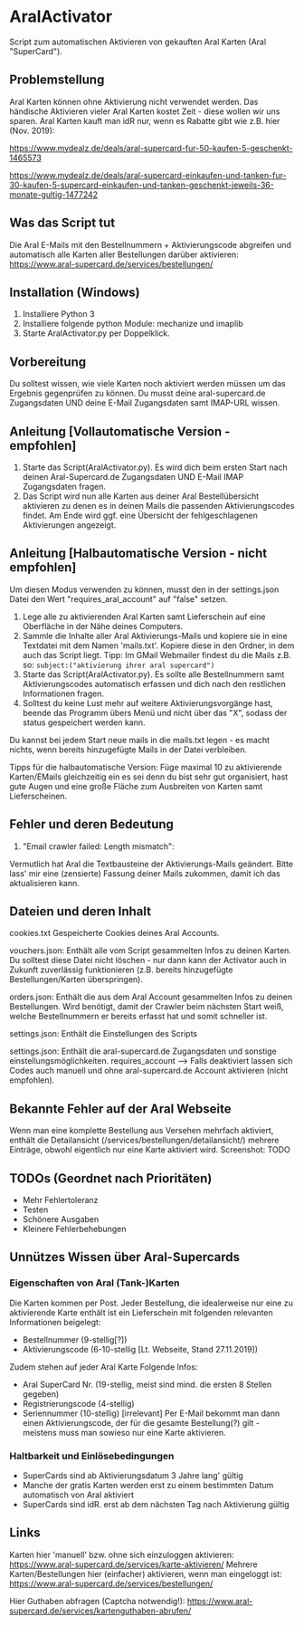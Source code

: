 # AralActivator
Script zum automatischen Aktivieren von gekauften Aral Karten (Aral "SuperCard").

## Problemstellung
Aral Karten können ohne Aktivierung nicht verwendet werden.
Das händische Aktivieren vieler Aral Karten kostet Zeit - diese wollen wir uns sparen.
Aral Karten kauft man idR nur, wenn es Rabatte gibt wie z.B. hier (Nov. 2019):

https://www.mydealz.de/deals/aral-supercard-fur-50-kaufen-5-geschenkt-1465573

https://www.mydealz.de/deals/aral-supercard-einkaufen-und-tanken-fur-30-kaufen-5-supercard-einkaufen-und-tanken-geschenkt-jeweils-36-monate-gultig-1477242

## Was das Script tut
Die Aral E-Mails mit den Bestellnummern + Aktivierungscode abgreifen und automatisch alle Karten aller Bestellungen darüber aktivieren:
https://www.aral-supercard.de/services/bestellungen/

## Installation (Windows)
1. Installiere Python 3
2. Installiere folgende python Module:
mechanize und imaplib
3. Starte AralActivator.py per Doppelklick.

## Vorbereitung
Du solltest wissen, wie viele Karten noch aktiviert werden müssen um das Ergebnis gegenprüfen zu können.
Du musst deine aral-supercard.de Zugangsdaten UND deine E-Mail Zugangsdaten samt IMAP-URL wissen.

## Anleitung [Vollautomatische Version - empfohlen]
1. Starte das Script(AralActivator.py). Es wird dich beim ersten Start nach deinen Aral-Supercard.de Zugangsdaten UND E-Mail IMAP Zugangsdaten fragen.
2. Das Script wird nun alle Karten aus deiner Aral Bestellübersicht aktivieren zu denen es in deinen Mails die passenden Aktivierungscodes findet.
Am Ende wird ggf. eine Übersicht der fehlgeschlagenen Aktivierungen angezeigt.

## Anleitung [Halbautomatische Version - nicht empfohlen]
Um diesen Modus verwenden zu können, musst den in der settings.json Datei den Wert "requires_aral_account" auf "false" setzen.
1. Lege alle zu aktivierenden Aral Karten samt Lieferschein auf eine Oberfläche in der Nähe deines Computers.
2. Sammle die Inhalte aller Aral Aktivierungs-Mails und kopiere sie in eine Textdatei mit dem Namen 'mails.txt'.
Kopiere diese in den Ordner, in dem auch das Script liegt.
Tipp: Im GMail Webmailer findest du die Mails z.B. so:
`subject:("aktivierung ihrer aral supercard")`
3. Starte das Script(AralActivator.py). Es sollte alle Bestellnummern samt Aktivierungscodes automatisch erfassen und dich nach den restlichen Informationen fragen.
4. Solltest du keine Lust mehr auf weitere Aktivierungsvorgänge hast, beende das Programm übers Menü und nicht über das "X", sodass der status gespeichert werden kann.

Du kannst bei jedem Start neue mails in die mails.txt legen - es macht nichts, wenn bereits hinzugefügte Mails in der Datei verbleiben.

Tipps für die halbautomatische Version:
Füge maximal 10 zu aktivierende Karten/EMails gleichzeitig ein es sei denn du bist sehr gut organisiert, hast gute Augen und eine große Fläche zum Ausbreiten von Karten samt Lieferscheinen.

## Fehler und deren Bedeutung
1. "Email crawler failed: Length mismatch":

Vermutlich hat Aral die Textbausteine der Aktivierungs-Mails geändert. Bitte lass' mir eine (zensierte) Fassung deiner Mails zukommen, damit ich das aktualisieren kann.

## Dateien und deren Inhalt
cookies.txt
Gespeicherte Cookies deines Aral Accounts.

vouchers.json:
Enthält alle vom Script gesammelten Infos zu deinen Karten.
Du solltest diese Datei nicht löschen - nur dann kann der Activator auch in Zukunft zuverlässig funktionieren (z.B. bereits hinzugefügte Bestellungen/Karten überspringen).

orders.json:
Enthält die aus dem Aral Account gesammelten Infos zu deinen Bestellungen.
Wird benötigt, damit der Crawler beim nächsten Start weiß, welche Bestellnummern er bereits erfasst hat und somit schneller ist.

settings.json:
Enthält die Einstellungen des Scripts

settings.json:
Enthält die aral-supercard.de Zugangsdaten und sonstige einstellungsmöglichkeiten.
requires_account --> Falls deaktiviert lassen sich Codes auch manuell und ohne aral-supercard.de Account aktivieren (nicht empfohlen).

## Bekannte Fehler auf der Aral Webseite
Wenn man eine komplette Bestellung aus Versehen mehrfach aktiviert, enthält die Detailansicht (/services/bestellungen/detailansicht/<Bestellnummer>) mehrere Einträge, obwohl eigentlich nur eine Karte aktiviert wird.
Screenshot:
TODO

## TODOs (Geordnet nach Prioritäten)
- Mehr Fehlertoleranz
- Testen
- Schönere Ausgaben
- Kleinere Fehlerbehebungen


## Unnützes Wissen über Aral-Supercards

### Eigenschaften von Aral (Tank-)Karten
Die Karten kommen per Post.
Jeder Bestellung, die idealerweise nur eine zu aktivierende Karte enthält ist ein Lieferschein mit folgenden relevanten Informationen beigelegt:
- Bestellnummer (9-stellig[?])
- Aktivierungscode (6-10-stellig [Lt. Webseite, Stand 27.11.2019])

Zudem stehen auf jeder Aral Karte Folgende Infos:
- Aral SuperCard Nr. (19-stellig, meist sind mind. die ersten 8 Stellen gegeben)
- Registrierungscode (4-stellig)
- Seriennummer (10-stellig) [irrelevant]
Per E-Mail bekommt man dann einen Aktivierungscode, der für die gesamte Bestellung(?) gilt - meistens muss man sowieso nur eine Karte aktivieren.

### Haltbarkeit und Einlösebedingungen
- SuperCards sind ab Aktivierungsdatum 3 Jahre lang' gültig
- Manche der gratis Karten werden erst zu einem bestimmten Datum automatisch von Aral aktiviert
- SuperCards sind idR. erst ab dem nächsten Tag nach Aktivierung gültig

## Links
Karten hier 'manuell' bzw. ohne sich einzuloggen aktivieren:
https://www.aral-supercard.de/services/karte-aktivieren/
Mehrere Karten/Bestellungen hier (einfacher) aktivieren, wenn man eingeloggt ist:
https://www.aral-supercard.de/services/bestellungen/

Hier Guthaben abfragen (Captcha notwendig!):
https://www.aral-supercard.de/services/kartenguthaben-abrufen/
